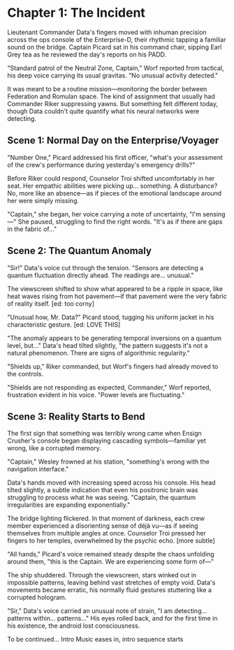 # Chapter 1: The Incident

Lieutenant Commander Data's fingers moved with inhuman precision across the ops console of the Enterprise-D, their rhythmic tapping a familiar sound on the bridge. Captain Picard sat in his command chair, sipping Earl Grey tea as he reviewed the day's reports on his PADD.

"Standard patrol of the Neutral Zone, Captain," Worf reported from tactical, his deep voice carrying its usual gravitas. "No unusual activity detected."

It was meant to be a routine mission—monitoring the border between Federation and Romulan space. The kind of assignment that usually had Commander Riker suppressing yawns. But something felt different today, though Data couldn't quite quantify what his neural networks were detecting.

## Scene 1: Normal Day on the Enterprise/Voyager

"Number One," Picard addressed his first officer, "what's your assessment of the crew's performance during yesterday's emergency drills?"

Before Riker could respond, Counselor Troi shifted uncomfortably in her seat. Her empathic abilities were picking up... something. A disturbance? No, more like an absence—as if pieces of the emotional landscape around her were simply missing.

"Captain," she began, her voice carrying a note of uncertainty, "I'm sensing—" She paused, struggling to find the right words. "It's as if there are gaps in the fabric of..."

## Scene 2: The Quantum Anomaly

"Sir!" Data's voice cut through the tension. "Sensors are detecting a quantum fluctuation directly ahead. The readings are... unusual."

The viewscreen shifted to show what appeared to be a ripple in space, like heat waves rising from hot pavement—if that pavement were the very fabric of reality itself.
[ed: too corny]

"Unusual how, Mr. Data?" Picard stood, tugging his uniform jacket in his characteristic gesture.
[ed: LOVE THIS]

"The anomaly appears to be generating temporal inversions on a quantum level, but..." Data's head tilted slightly, "the pattern suggests it's not a natural phenomenon. There are signs of algorithmic regularity."

"Shields up," Riker commanded, but Worf's fingers had already moved to the controls.

"Shields are not responding as expected, Commander," Worf reported, frustration evident in his voice. "Power levels are fluctuating."

## Scene 3: Reality Starts to Bend

The first sign that something was terribly wrong came when Ensign Crusher's console began displaying cascading symbols—familiar yet wrong, like a corrupted memory.

"Captain," Wesley frowned at his station, "something's wrong with the navigation interface."

Data's hands moved with increasing speed across his console. His head tilted slightly, a subtle indication that even his positronic brain was struggling to process what he was seeing. "Captain, the quantum irregularities are expanding exponentially."

The bridge lighting flickered. In that moment of darkness, each crew member experienced a disorienting sense of déjà vu—as if seeing themselves from multiple angles at once. Counselor Troi pressed her fingers to her temples, overwhelmed by the psychic echo.
[more subtle]

"All hands," Picard's voice remained steady despite the chaos unfolding around them, "this is the Captain. We are experiencing some form of—"

The ship shuddered. Through the viewscreen, stars winked out in impossible patterns, leaving behind vast stretches of empty void. Data's movements became erratic, his normally fluid gestures stuttering like a corrupted hologram.

"Sir," Data's voice carried an unusual note of strain, "I am detecting... patterns within... patterns..." His eyes rolled back, and for the first time in his existence, the android lost consciousness.

To be continued... 
Intro Music eases in, intro sequence starts
